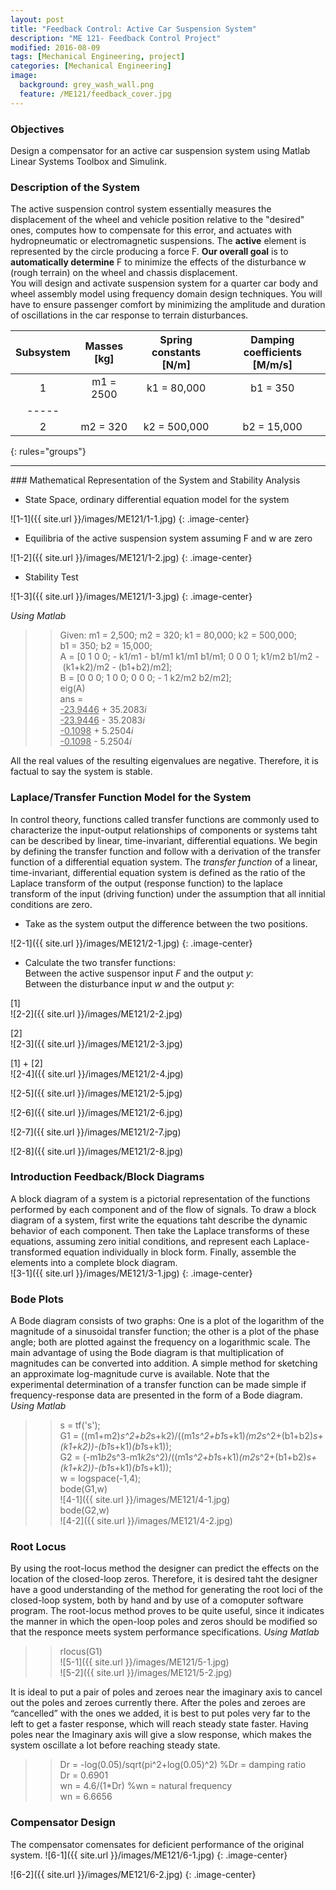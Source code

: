 ```yaml
---
layout: post
title: "Feedback Control: Active Car Suspension System"
description: "ME 121- Feedback Control Project"
modified: 2016-08-09
tags: [Mechanical Engineering, project]
categories: [Mechanical Engineering]
image:
  background: grey_wash_wall.png
  feature: /ME121/feedback_cover.jpg
---
```

<style>
hr{
	border: 0;
    height: 1px;
    background-image: linear-gradient(to right, rgba(0, 0, 0, 0), rgba(0, 0, 0, 0.75), rgba(0, 0, 0, 0));
}
</style>

### Objectives
Design a compensator for an active car suspension system using Matlab Linear Systems Toolbox and Simulink.

<!-- more -->

### Description of the System
The active suspension control system essentially measures the displacement of the wheel and vehicle position relative to the "desired" ones, computes how to compensate for this error, and actuates with hydropneumatic or electromagnetic suspensions.  The **active** element is represented by the circle producing a force F.  **Our overall goal** is to **automatically determine** F to minimize the effects of the disturbance w (rough terrain) on the wheel and chassis displacement.<br/>
You will design and activate suspension system for a quarter car body and wheel assembly model using frequency domain design techniques.  You will have to ensure passenger comfort by minimizing the amplitude and duration of oscillations in the car response to terrain disturbances.

| Subsystem | Masses [kg] | Spring constants [N/m]| Damping coefficients [M/m/s] |
|:---------:|:-----------:|:---------------------:|:----------------------------:|
|     1     |  m1 = 2500  |      k1 = 80,000      |           b1 = 350           |
|-----
|     2     |  m2 = 320   |      k2 = 500,000     |           b2 = 15,000        |
{: rules="groups"}

<hr>
### Mathematical Representation of the System and Stability Analysis

* State Space, ordinary differential equation model for the system

![1-1]({{ site.url }}/images/ME121/1-1.jpg)
{: .image-center}

* Equilibria of the active suspension system assuming F and w are zero

![1-2]({{ site.url }}/images/ME121/1-2.jpg)
{: .image-center}

* Stability Test<br/>

![1-3]({{ site.url }}/images/ME121/1-3.jpg)
{: .image-center}

<cite>Using Matlab</cite> <br/>

>>Given: m1&nbsp;=&nbsp;2,500; m2&nbsp;=&nbsp;320; k1&nbsp;=&nbsp;80,000; k2&nbsp;=&nbsp;500,000; b1&nbsp;=&nbsp;350; b2&nbsp;=&nbsp;15,000; <br/>
A = [0 1 0 0; -&nbsp;k1/m1 -&nbsp;b1/m1 k1/m1 b1/m1; 0 0 0 1; k1/m2 b1/m2 -&nbsp;(k1+k2)/m2 -&nbsp;(b1+b2)/m2]; <br/>
B = [0 0 0; 1 0 0; 0 0 0; -&nbsp;1 k2/m2 b2/m2]; <br/>
>>eig(A) <br/>
ans = <br/>
<u>-23.9446</u> + 35.2083<cite>i</cite> <br/>
<u>-23.9446</u> - 35.2083<cite>i</cite> <br/>
<u>-0.1098</u> + 5.2504<cite>i</cite> <br/>
<u>-0.1098</u> - 5.2504<cite>i</cite> <br/>


All the real values of the resulting eigenvalues are negative.  Therefore, it is factual to say the system is stable.

### Laplace/Transfer Function Model for the System
In control theory, functions called transfer functions are commonly used to characterize the input-output relationships of components or systems taht can be described by linear, time-invariant, differential equations.  We begin by defining the transfer function and follow with a derivation of the transfer function of a differential equation system.  The <cite>transfer function</cite> of a linear, time-invariant, differential equation system is defined as the ratio of the Laplace transform of the output (response function) to the laplace transform of the input (driving function) under the assumption that all innitial conditions are zero.

* Take as the system output the difference between the two positions.

![2-1]({{ site.url }}/images/ME121/2-1.jpg)
{: .image-center}

* Calculate the two transfer functions: <br/>
	Between the active suspensor input <cite>F</cite> and the output <cite>y</cite>: <br/>
	Between the disturbance input <cite>w</cite> and the output <cite>y</cite>: <br/>

[1] <br/>
![2-2]({{ site.url }}/images/ME121/2-2.jpg) <br/>

[2] <br/>
![2-3]({{ site.url }}/images/ME121/2-3.jpg) <br/>

[1] + [2] <br/>
![2-4]({{ site.url }}/images/ME121/2-4.jpg) <br/>

![2-5]({{ site.url }}/images/ME121/2-5.jpg) <br/>

![2-6]({{ site.url }}/images/ME121/2-6.jpg) <br/>

![2-7]({{ site.url }}/images/ME121/2-7.jpg) <br/>

![2-8]({{ site.url }}/images/ME121/2-8.jpg) <br/>

### Introduction Feedback/Block Diagrams
A block diagram of a system is a pictorial representation of the functions performed by each component and of the flow of signals.
To draw a block diagram of a system, first write the equations taht describe the dynamic behavior of each component.  Then take the Laplace transforms of these equations, assuming zero initial conditions, and represent each Laplace-transformed equation individually in block form.  Finally, assemble the elements into a complete block diagram. <br/>
![3-1]({{ site.url }}/images/ME121/3-1.jpg)
{: .image-center}

### Bode Plots
A Bode diagram consists of two graphs: One is a plot of the logarithm of the magnitude of a sinusoidal transfer function; the other is a plot of the phase angle; both are plotted against the frequency on a logarithmic scale.  The main advantage of using the Bode diagram is that multiplication of magnitudes can be converted into addition.  A simple method for sketching an approximate log-magnitude curve is available.  Note that the experimental determination of a transfer function can be made simple if frequency-response data are presented in the form of a Bode diagram.
<cite>Using Matlab</cite> <br/>

>>s = tf('s'); <br/>
G1 = ((m1+m2)*s^2+b2*s+k2)/((m1*s^2+b1*s+k1)*(m2*s^2+(b1+b2)*s+(k1+k2))-(b1*s+k1)*(b1*s+k1)); <br/>
G2 = (-m1*b2*s^3-m1*k2*s^2)/((m1*s^2+b1*s+k1)*(m2*s^2+(b1+b2)*s+(k1+k2))-(b1*s+k1)*(b1*s+k1)); <br/>
w = logspace(-1,4); <br/>
bode(G1,w) <br/>
![4-1]({{ site.url }}/images/ME121/4-1.jpg) <br/>
bode(G2,w) <br/>
![4-2]({{ site.url }}/images/ME121/4-2.jpg)

### Root Locus
By using the root-locus method the designer can predict the effects on the location of the closed-loop zeros.  Therefore, it is desired taht the designer have a good understanding of the method for generating the root loci of the closed-loop system, both by hand and by use of a comoputer software program.  The root-locus method proves to be quite useful, since it indicates the manner in which the open-loop poles and zeros should be modified so that the responce meets system performance specifications.
<cite>Using Matlab</cite> <br/>

>>rlocus(G1) <br/>
![5-1]({{ site.url }}/images/ME121/5-1.jpg) <br/>
![5-2]({{ site.url }}/images/ME121/5-2.jpg) <br/>

It is ideal to put a pair of poles and zeroes near the imaginary axis to cancel out the poles and zeroes currently there.  After the poles and zeroes are “cancelled” with the ones we added, it is best to put poles very far to the left to get a faster response, which will reach steady state faster.  Having poles near the Imaginary axis will give a slow response, which makes the system oscillate a lot before reaching steady state. <br/>
>> Dr = -log(0.05)/sqrt(pi^2+log(0.05)^2) %Dr&nbsp;=&nbsp;damping ratio <br/>
Dr = 0.6901 <br/>
>> wn = 4.6/(1*Dr) %wn&nbsp;=&nbsp;natural frequency <br/>
wn = 6.6656

### Compensator Design
The compensator comensates for deficient performance of the original system.
![6-1]({{ site.url }}/images/ME121/6-1.jpg)
{: .image-center}
<br/>

![6-2]({{ site.url }}/images/ME121/6-2.jpg)
{: .image-center}